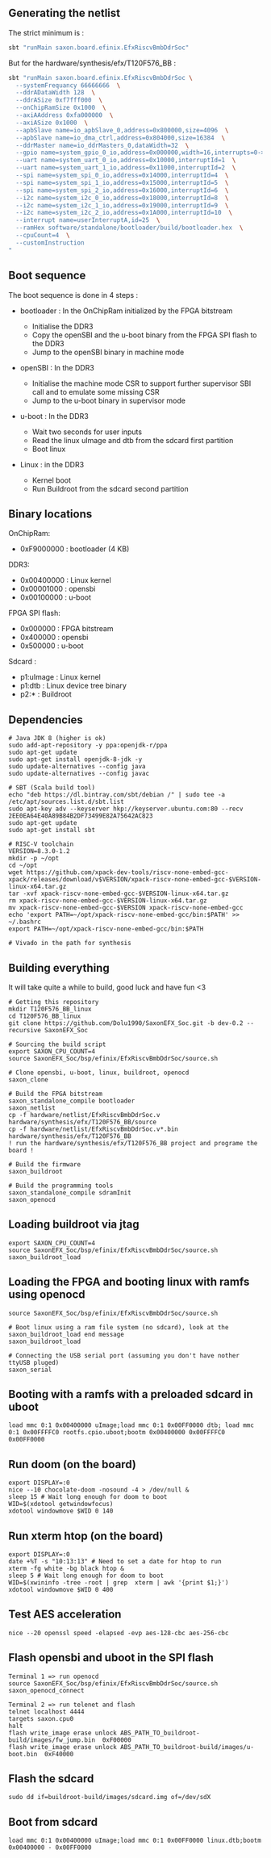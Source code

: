 ## Generating the netlist

The strict minimum is :

```sh
sbt "runMain saxon.board.efinix.EfxRiscvBmbDdrSoc"
```

But for the hardware/synthesis/efx/T120F576_BB : 

```sh
sbt "runMain saxon.board.efinix.EfxRiscvBmbDdrSoc \
  --systemFrequancy 66666666  \
  --ddrADataWidth 128  \
  --ddrASize 0xf7fff000  \
  --onChipRamSize 0x1000  \
  --axiAAddress 0xfa000000  \
  --axiASize 0x1000  \
  --apbSlave name=io_apbSlave_0,address=0x800000,size=4096  \
  --apbSlave name=io_dma_ctrl,address=0x804000,size=16384  \
  --ddrMaster name=io_ddrMasters_0,dataWidth=32  \
  --gpio name=system_gpio_0_io,address=0x000000,width=16,interrupts=0->12/1->13  \
  --uart name=system_uart_0_io,address=0x10000,interruptId=1  \
  --uart name=system_uart_1_io,address=0x11000,interruptId=2  \
  --spi name=system_spi_0_io,address=0x14000,interruptId=4  \
  --spi name=system_spi_1_io,address=0x15000,interruptId=5  \
  --spi name=system_spi_2_io,address=0x16000,interruptId=6  \
  --i2c name=system_i2c_0_io,address=0x18000,interruptId=8  \
  --i2c name=system_i2c_1_io,address=0x19000,interruptId=9  \
  --i2c name=system_i2c_2_io,address=0x1A000,interruptId=10  \
  --interrupt name=userInterruptA,id=25  \
  --ramHex software/standalone/bootloader/build/bootloader.hex  \
  --cpuCount=4  \
  --customInstruction
"
```

## Boot sequence

The boot sequence is done in 4 steps :

* bootloader : In the OnChipRam initialized by the FPGA bitstream
  * Initialise the DDR3
  * Copy the openSBI and the u-boot binary from the FPGA SPI flash to the DDR3
  * Jump to the openSBI binary in machine mode

* openSBI : In the DDR3
  * Initialise the machine mode CSR to support further supervisor SBI call and to emulate some missing CSR
  * Jump to the u-boot binary in supervisor mode

* u-boot : In the DDR3
  * Wait two seconds for user inputs
  * Read the linux uImage and dtb from the sdcard first partition
  * Boot linux

* Linux : in the DDR3
  * Kernel boot
  * Run Buildroot from the sdcard second partition

## Binary locations

OnChipRam:
- 0xF9000000 : bootloader (4 KB)

DDR3:
- 0x00400000 : Linux kernel
- 0x00001000 : opensbi
- 0x00100000 : u-boot

FPGA SPI flash:
- 0x000000   : FPGA bitstream
- 0x400000   : opensbi
- 0x500000   : u-boot

Sdcard :
- p1:uImage  : Linux kernel
- p1:dtb     : Linux device tree binary
- p2:*       : Buildroot

## Dependencies

```
# Java JDK 8 (higher is ok)
sudo add-apt-repository -y ppa:openjdk-r/ppa
sudo apt-get update
sudo apt-get install openjdk-8-jdk -y
sudo update-alternatives --config java
sudo update-alternatives --config javac

# SBT (Scala build tool)
echo "deb https://dl.bintray.com/sbt/debian /" | sudo tee -a /etc/apt/sources.list.d/sbt.list
sudo apt-key adv --keyserver hkp://keyserver.ubuntu.com:80 --recv 2EE0EA64E40A89B84B2DF73499E82A75642AC823
sudo apt-get update
sudo apt-get install sbt

# RISC-V toolchain
VERSION=8.3.0-1.2
mkdir -p ~/opt
cd ~/opt
wget https://github.com/xpack-dev-tools/riscv-none-embed-gcc-xpack/releases/download/v$VERSION/xpack-riscv-none-embed-gcc-$VERSION-linux-x64.tar.gz
tar -xvf xpack-riscv-none-embed-gcc-$VERSION-linux-x64.tar.gz
rm xpack-riscv-none-embed-gcc-$VERSION-linux-x64.tar.gz
mv xpack-riscv-none-embed-gcc-$VERSION xpack-riscv-none-embed-gcc
echo 'export PATH=~/opt/xpack-riscv-none-embed-gcc/bin:$PATH' >> ~/.bashrc
export PATH=~/opt/xpack-riscv-none-embed-gcc/bin:$PATH

# Vivado in the path for synthesis
```

## Building everything

It will take quite a while to build, good luck and have fun <3

```
# Getting this repository
mkdir T120F576_BB_linux
cd T120F576_BB_linux
git clone https://github.com/Dolu1990/SaxonEFX_Soc.git -b dev-0.2 --recursive SaxonEFX_Soc

# Sourcing the build script
export SAXON_CPU_COUNT=4
source SaxonEFX_Soc/bsp/efinix/EfxRiscvBmbDdrSoc/source.sh

# Clone opensbi, u-boot, linux, buildroot, openocd
saxon_clone

# Build the FPGA bitstream
saxon_standalone_compile bootloader
saxon_netlist
cp -f hardware/netlist/EfxRiscvBmbDdrSoc.v hardware/synthesis/efx/T120F576_BB/source
cp -f hardware/netlist/EfxRiscvBmbDdrSoc.v*.bin hardware/synthesis/efx/T120F576_BB
! run the hardware/synthesis/efx/T120F576_BB project and programe the board !

# Build the firmware
saxon_buildroot

# Build the programming tools
saxon_standalone_compile sdramInit
saxon_openocd
```

## Loading buildroot via jtag

```
export SAXON_CPU_COUNT=4
source SaxonEFX_Soc/bsp/efinix/EfxRiscvBmbDdrSoc/source.sh
saxon_buildroot_load
```


## Loading the FPGA and booting linux with ramfs using openocd

```
source SaxonEFX_Soc/bsp/efinix/EfxRiscvBmbDdrSoc/source.sh

# Boot linux using a ram file system (no sdcard), look at the saxon_buildroot_load end message
saxon_buildroot_load

# Connecting the USB serial port (assuming you don't have nother ttyUSB pluged)
saxon_serial
```

## Booting with a ramfs with a preloaded sdcard in uboot

```
load mmc 0:1 0x00400000 uImage;load mmc 0:1 0x00FF0000 dtb; load mmc 0:1 0x00FFFFC0 rootfs.cpio.uboot;bootm 0x00400000 0x00FFFFC0 0x00FF0000
```

## Run doom (on the board)

```
export DISPLAY=:0
nice --10 chocolate-doom -nosound -4 > /dev/null &
sleep 15 # Wait long enough for doom to boot
WID=$(xdotool getwindowfocus)
xdotool windowmove $WID 0 140
```

## Run xterm htop (on the board)

```
export DISPLAY=:0
date +%T -s "10:13:13" # Need to set a date for htop to run
xterm -fg white -bg black htop &
sleep 5 # Wait long enough for doom to boot
WID=$(xwininfo -tree -root | grep  xterm | awk '{print $1;}')
xdotool windowmove $WID 0 400
```

## Test AES acceleration

```
nice --20 openssl speed -elapsed -evp aes-128-cbc aes-256-cbc
```

## Flash opensbi and uboot in the SPI flash

```
Terminal 1 => run openocd
source SaxonEFX_Soc/bsp/efinix/EfxRiscvBmbDdrSoc/source.sh
saxon_openocd_connect

Terminal 2 => run telenet and flash
telnet localhost 4444
targets saxon.cpu0   
halt
flash write_image erase unlock ABS_PATH_TO_buildroot-build/images/fw_jump.bin  0xF00000
flash write_image erase unlock ABS_PATH_TO_buildroot-build/images/u-boot.bin  0xF40000
```

## Flash the sdcard

```
sudo dd if=buildroot-build/images/sdcard.img of=/dev/sdX
```

## Boot from sdcard

```
load mmc 0:1 0x00400000 uImage;load mmc 0:1 0x00FF0000 linux.dtb;bootm 0x00400000 - 0x00FF0000
```

